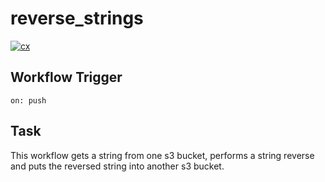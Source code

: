 # reverse_strings

[![cx](https://github.com/Balou9/dd-reverse-strings/workflows/cx/badge.svg)](https://github.com/Balou9/dd-reverse_strings/actions)

## Workflow Trigger
```
on: push
```

## Task  
This workflow gets a string from one s3 bucket, performs a string reverse and puts the reversed string into another s3 bucket.

